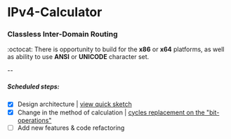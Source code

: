 # IPv4-Calculator
### Classless Inter-Domain Routing
:octocat: There is opportunity to build for the <b>x86</b> or <b>x64</b> platforms, as well as ability to use <b>ANSI</b> or <b>UNICODE</b> character set.

--
##### Scheduled steps:
- [x] Design architecture | [view quick sketch](https://github.com/Art-Stea1th/IP-Calc/blob/master/Diagrams/IP-Calc%20class-diagram.pdf)
- [x] Change in the method of calculation | [cycles replacement on the "bit-operations"](https://github.com/Art-Stea1th/IP-Calc/commit/75c4d2a3eab22fee181a3c37ec83b442f7b85c45)
- [ ] Add new features & code refactoring
